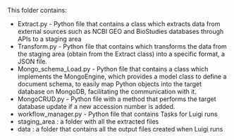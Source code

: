 This folder contains:
* Extract.py - Python file that contains a class which extracts data from external sources such as NCBI GEO and BioStudies databases through APIs to a staging
    area
* Transform.py - Python file that contains which transforms the data from the staging area (obtain from the Extract class) into a specific format, a JSON file.
* Mongo_schema_Load.py - Python file that contains a class which implements the MongoEngine, which provides a model class to define a document schema, to easily map Python objects into the target database on MongoDB, facilitating the communication with it.
* MongoCRUD.py - Python file with a method that performs the target database update if a new accession number is added.
* workflow_manager.py - Python file that contains Tasks for Luigi runs
* staging_area : a folder with all the extracted files
* data : a folder that contains all the output files created when Luigi runs
